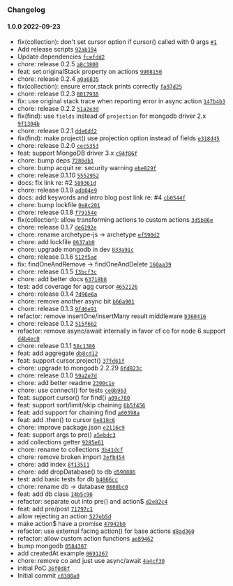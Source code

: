 ### Changelog

#### 1.0.0 2022-09-23

- fix(collection): don't set cursor option if cursor() called with 0 args [`#1`](https://github.com/aptoma/monogram/issues/1)
- Add release scripts [`92ab194`](https://github.com/aptoma/monogram/commit/92ab19470b5c805f88569ce002f1b4904eb7e699)
- Update dependencies [`fcefdd2`](https://github.com/aptoma/monogram/commit/fcefdd2d210c6e8cfb39de9650f2565b47e6f0c8)
- chore: release 0.2.5 [`a8c3800`](https://github.com/aptoma/monogram/commit/a8c38002d5071f463dec2737168a32d3f594a7fc)
- feat: set originalStack property on actions [`9908150`](https://github.com/aptoma/monogram/commit/99081503edfd758b822083da3ae7c3bbf8a4cce6)
- chore: release 0.2.4 [`a0a6835`](https://github.com/aptoma/monogram/commit/a0a683525c17632f853dbe85e79518e00a899698)
- fix(collection): ensure error.stack prints correctly [`fa97d25`](https://github.com/aptoma/monogram/commit/fa97d255f5ffcab050829f50ea80e26e5e58b848)
- chore: release 0.2.3 [`8017938`](https://github.com/aptoma/monogram/commit/801793802462fa4cb501ae37f5ec026b43341d58)
- fix: use original stack trace when reporting error in async action [`147b4b3`](https://github.com/aptoma/monogram/commit/147b4b3d7607f7e00d883af94389b0d426c7d2f1)
- chore: release 0.2.2 [`51a2e3d`](https://github.com/aptoma/monogram/commit/51a2e3d0434532e485ebd06237ac9211af0f8abf)
- fix(find): use `fields` instead of `projection` for mongodb driver 2.x [`9f1304b`](https://github.com/aptoma/monogram/commit/9f1304b091c09ce12d4809076bd13f06d0d2df58)
- chore: release 0.2.1 [`dde6df2`](https://github.com/aptoma/monogram/commit/dde6df271a0d5f00e7cd335daad989cba8830cb5)
- fix(find): make project() use projection option instead of fields [`e318d45`](https://github.com/aptoma/monogram/commit/e318d45476dc40d063c6c451b1ed38af44654e03)
- chore: release 0.2.0 [`cec5353`](https://github.com/aptoma/monogram/commit/cec53535a465d8454522e543b8c5ee4af4cc43b5)
- feat: support MongoDB driver 3.x [`c94f86f`](https://github.com/aptoma/monogram/commit/c94f86f3cad83e048e014dbb8d6ea31f55f3fca7)
- chore: bump deps [`7286db1`](https://github.com/aptoma/monogram/commit/7286db1fb1ae580b7dd45bf0b36b5f034c99993d)
- chore: bump acquit re: security warning [`ebe829f`](https://github.com/aptoma/monogram/commit/ebe829f951241888ad09584a1882565998d66544)
- chore: release 0.1.10 [`5552952`](https://github.com/aptoma/monogram/commit/555295280bd4278c8d39a26b121775833af780b4)
- docs: fix link re: #2 [`589361d`](https://github.com/aptoma/monogram/commit/589361dca8e214207e4539afb92bdebb0e9f46a0)
- chore: release 0.1.9 [`adb04e9`](https://github.com/aptoma/monogram/commit/adb04e91e102a540fa6322d6f329e73f8256d6c8)
- docs: add keywords and intro blog post link re: #4 [`cb0544f`](https://github.com/aptoma/monogram/commit/cb0544fd0b91e2a744c3b13d2040c4579020da3e)
- chore: bump lockfile [`0e8c201`](https://github.com/aptoma/monogram/commit/0e8c2014eb66a7c5a6bcdaa4fced812a10ee84cb)
- chore: release 0.1.8 [`f79154e`](https://github.com/aptoma/monogram/commit/f79154ea48349e7a494201e285c87eaaa52d609a)
- fix(collection): allow transforming actions to custom actions [`3d5b86e`](https://github.com/aptoma/monogram/commit/3d5b86e93d066b2f4048cb73460cf201b9b69ef4)
- chore: release 0.1.7 [`de6192e`](https://github.com/aptoma/monogram/commit/de6192e91f2e956ee6809d8503cb61f5a0c5abaa)
- chore: rename archetype-js -&gt; archetype [`ef590d2`](https://github.com/aptoma/monogram/commit/ef590d28c9d8c181df18be8aa556f45a4caaf816)
- chore: add lockfile [`0637ab0`](https://github.com/aptoma/monogram/commit/0637ab089b810dff38f4bfeb0105e107ee4939fb)
- chore: upgrade mongodb in dev [`033a91c`](https://github.com/aptoma/monogram/commit/033a91c68da17e9928f760a82f01c7d62f691f10)
- chore: release 0.1.6 [`512f5ad`](https://github.com/aptoma/monogram/commit/512f5adca99bf11bf9c728faab34acdc43126635)
- fix: findOneAndRemove -&gt; findOneAndDelete [`160aa39`](https://github.com/aptoma/monogram/commit/160aa393c899ac0956114a63369e90d3e2786808)
- chore: release 0.1.5 [`f3bcf3c`](https://github.com/aptoma/monogram/commit/f3bcf3caa0e4c1a4400975dce888307bc366f05a)
- chore: add better docs [`63718b8`](https://github.com/aptoma/monogram/commit/63718b8dbcd5ddffaa362c4df1a3697af422bbc3)
- test: add coverage for agg cursor [`4652126`](https://github.com/aptoma/monogram/commit/4652126bfab766d0c10d362ed56ee2f0465af368)
- chore: release 0.1.4 [`7d96e6a`](https://github.com/aptoma/monogram/commit/7d96e6a633f9a2f3af4318b70b9dfb24768b07a2)
- chore: remove another async bit [`b66a901`](https://github.com/aptoma/monogram/commit/b66a9013cc65353579671910c8c7aa8bb35f5fad)
- chore: release 0.1.3 [`9f46e91`](https://github.com/aptoma/monogram/commit/9f46e91540980e7b071f2af770112e07b3fb6bf8)
- refactor: remove insertOne/insertMany result middleware [`b360416`](https://github.com/aptoma/monogram/commit/b360416272ca2fdd3582999e0533beca176c757a)
- chore: release 0.1.2 [`515f6b2`](https://github.com/aptoma/monogram/commit/515f6b23a53f34a9851f99ed32a1d297ddb63a2c)
- refactor: remove async/await internally in favor of co for node 6 support [`d4b4ec0`](https://github.com/aptoma/monogram/commit/d4b4ec068a0f8504e3ef77fa583c7e1bc91a5555)
- chore: release 0.1.1 [`58c1386`](https://github.com/aptoma/monogram/commit/58c1386f187f0c79aecf68a267c20b9d9dd3867b)
- feat: add aggregate [`db8cd12`](https://github.com/aptoma/monogram/commit/db8cd1292cdc80dd6b4927291594beeab358ba6e)
- feat: support cursor.project() [`37fd61f`](https://github.com/aptoma/monogram/commit/37fd61f6e599028ad3937042e203d68a40bcec4b)
- chore: upgrade to mongodb 2.2.29 [`6fd823c`](https://github.com/aptoma/monogram/commit/6fd823c7b62432ad429b57c0240820fb00d26421)
- chore: release 0.1.0 [`59a2e7d`](https://github.com/aptoma/monogram/commit/59a2e7dcd20f3686c562ce7fb90f036177d0cae4)
- chore: add better readme [`2300c1e`](https://github.com/aptoma/monogram/commit/2300c1e93a81dfec7277901362da7e0871b64cb0)
- chore: use connect() for tests [`ce0b9b3`](https://github.com/aptoma/monogram/commit/ce0b9b343298f648a6305f5cfafe0553991343f7)
- feat: support cursor() for find() [`a09c780`](https://github.com/aptoma/monogram/commit/a09c780aa455259560785328cf9e1172388f4346)
- feat: support sort/limit/skip chaining [`6b5f456`](https://github.com/aptoma/monogram/commit/6b5f456bad77904601cce2389a6b457836afadda)
- feat: add support for chaining find [`a80398a`](https://github.com/aptoma/monogram/commit/a80398aaea56b2b49c2bf62d2de3cc745945e3fc)
- feat: add .then() to cursor [`6e818c6`](https://github.com/aptoma/monogram/commit/6e818c61d4f101bb3c50266f71360f6dbe2ac74f)
- chore: improve package.json [`e2116c9`](https://github.com/aptoma/monogram/commit/e2116c90cd459c1651a9b39827d3e158c40398a4)
- feat: support args to pre() [`a5ebdc3`](https://github.com/aptoma/monogram/commit/a5ebdc31950dd525595dae103cdecec1d8a57346)
- add collections getter [`9285e61`](https://github.com/aptoma/monogram/commit/9285e619b49d27465a01a92461a3c92acd1d6faf)
- chore: rename to collections [`3b41dcf`](https://github.com/aptoma/monogram/commit/3b41dcfba48457796c6ffd2432e4e31c1ce205c0)
- chore: remove broken import [`3efb454`](https://github.com/aptoma/monogram/commit/3efb454d9e3c2f1c165abb5c1e2dbf7319f702f8)
- chore: add index [`8f13511`](https://github.com/aptoma/monogram/commit/8f13511516fa4edd12b7dc846858055ff3309907)
- chore: add dropDatabase() to db [`d590886`](https://github.com/aptoma/monogram/commit/d590886daf6ecc43d9e7be273625b717d48b6968)
- test: add basic tests for db [`b4066cc`](https://github.com/aptoma/monogram/commit/b4066cc539cb20f38815909276fc6427bdf0809e)
- chore: rename db -&gt; database [`0808bc0`](https://github.com/aptoma/monogram/commit/0808bc0094ff0861a05a68c4921d7290d3bb2f5c)
- feat: add db class [`14b5c90`](https://github.com/aptoma/monogram/commit/14b5c90236b9aa6e9e4b93ec780e9a7c1d0dfd3b)
- refactor: separate out into pre() and action$ [`d2e82c4`](https://github.com/aptoma/monogram/commit/d2e82c42c37020b6d71a6b28fe7d00ae437ea3f8)
- feat: add pre/post [`71797c1`](https://github.com/aptoma/monogram/commit/71797c140f841a74284e69e0b2416493e89091d1)
- allow rejecting an action [`527eb5d`](https://github.com/aptoma/monogram/commit/527eb5db6d9a589b865b4c1bc324e200e6aecf34)
- make action$ have a promise [`47942b0`](https://github.com/aptoma/monogram/commit/47942b02e2fbb708b8bad6f217e1e3b8adb9f258)
- refactor: use external facing action() for base actions [`d8ad360`](https://github.com/aptoma/monogram/commit/d8ad360d02e3743a4ba674c19996aea077707707)
- refactor: allow custom action functions [`ae89462`](https://github.com/aptoma/monogram/commit/ae89462fa690578ffdb9aa581f5fdcbc87f9e7fe)
- bump mongodb [`0584307`](https://github.com/aptoma/monogram/commit/0584307c23b813ded818a19fce3805c11f237e56)
- add createdAt example [`0691267`](https://github.com/aptoma/monogram/commit/06912675e3d75722859d9d38d855a34685a8b255)
- chore: remove co and just use async/await [`4a4cf30`](https://github.com/aptoma/monogram/commit/4a4cf303ea2385ddd5e435e1d4678adaf39ebb7e)
- initial PoC [`36f0d8f`](https://github.com/aptoma/monogram/commit/36f0d8fc3edce0547f860d677a49af141ea2636d)
- Initial commit [`c8388a0`](https://github.com/aptoma/monogram/commit/c8388a003fa4d014dcb8c5f09e4cee62aacff034)
